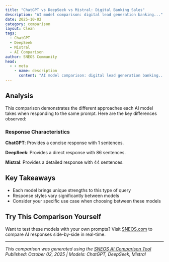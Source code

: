 ```yaml
---
title: "ChatGPT vs DeepSeek vs Mistral: Digital Banking Sales"
description: "AI model comparison: digital lead generation banking..."
date: 2025-10-02
category: comparison
layout: Clean
tags:
  - ChatGPT
  - DeepSeek
  - Mistral
  - AI Comparison
author: SNEOS Community
head:
  - - meta
    - name: description
      content: "AI model comparison: digital lead generation banking..."
---
```


<ChatComparison
  title="ChatGPT vs DeepSeek vs Mistral: Digital Banking Sales"
  prompt="digital lead generation banking"
  :responses='{
    "ChatGPT": "Error calling OpenAI API.",
    "DeepSeek": "Of course. This is a fantastic and highly relevant topic. **Digital Lead Generation in Banking** is the systematic process of attracting and capturing potential customers for banking products and services through online channels.\n\nThe old model of waiting for customers to walk into a branch is largely obsolete. Today, you need to meet them where they are: online.\n\nHere is a comprehensive guide to digital lead generation for banks, broken down into strategy, channels, and execution.\n\n---\n\n### The Core Strategy: The Digital Lead Generation Funnel\n\nThink of your lead generation efforts as a funnel. The goal is to move a stranger from awareness to a qualified lead.\n\n1.  **Top of Funnel (TOFU): Awareness \u0026 Attraction**\n    *   **Goal:** Attract a broad audience with valuable content.\n    *   **Focus:** Educational content, brand building, solving general problems.\n    *   **Lead Type:** \u0022Cold\u0022 leads. They are not yet ready to buy.\n\n2.  **Middle of Funnel (MOFU): Consideration \u0026 Nurturing**\n    *   **Goal:** Capture contact information and build a relationship.\n    *   **Focus:** Gated, higher-value content that addresses specific pain points.\n    *   **Lead Type:** \u0022Warm\u0022 leads. They are interested in a solution.\n\n3.  **Bottom of Funnel (BOFU): Conversion \u0026 Action**\n    *   **Goal:** Convert the lead into a customer.\n    *   **Focus:** Direct calls-to-action (CTAs), demos, and application forms.\n    *   **Lead Type:** \u0022Hot\u0022 leads. They are ready to take action.\n\n---\n\n### Key Digital Channels \u0026 Tactics\n\nHere\u2019s how to implement the funnel across different digital channels.\n\n#### 1. Content Marketing \u0026 SEO (The Foundation)\nThis is about creating valuable content that answers your audience\u0027s questions and ranks high on Google.\n\n*   **TOFU:** Blog posts on topics like:\n    *   \u0022How to Improve Your Credit Score\u0022\n    *   \u0022First-Time Home Buyer\u0027s Guide\u0022\n    *   \u00225 Ways to Save for Your Child\u0027s Education\u0022\n*   **MOFU:** Gated content in exchange for an email address:\n    *   **Lead Magnets:** eBooks (\u0022The Ultimate Guide to Debt Consolidation\u0022), detailed checklists, webinars.\n    *   **Tools:** Interactive calculators (mortgage, loan payment, savings).\n*   **BOFU:** Product-specific pages with clear CTAs: \u0022Apply for a Personal Loan Now\u0022 or \u0022Open a High-Yield Savings Account.\u0022\n\n#### 2. Search Engine Marketing (SEM / PPC)\nInstant visibility for high-intent search queries.\n\n*   **Google Ads:** Bid on keywords like:\n    *   \u0022best business loan rates\u0022\n    *   \u0022refinance my mortgage\u0022\n    *   \u0022open a checking account online\u0022\n*   **Remarketing:** Show ads to people who have visited your website but didn\u0027t convert. This is incredibly powerful for nurturing.\n\n#### 3. Social Media Marketing\nBuild brand presence and target specific demographics.\n\n*   **LinkedIn:** Ideal for **Business Banking** and **Wealth Management**. Share thought leadership content, target employees of specific companies or industries.\n*   **Facebook/Instagram:** Great for **Retail Banking** (checking/savings accounts, credit cards, personal loans). Use detailed demographic and interest-based targeting (e.g., targeting newly engaged couples for mortgage or joint account leads).\n*   **YouTube:** Create video content explaining complex products, customer testimonials, or \u0022how-to\u0022 guides for online banking.\n\n#### 4. Email Marketing\nThe workhorse for lead nurturing.\n\n*   **Welcome Series:** For new subscribers from your lead magnets.\n*   **Nurture Sequences:** Educate leads about your products over time, building trust.\n*   **Promotional Campaigns:** Announce new products, special rates, or limited-time offers.\n\n#### 5. Website \u0026 Landing Page Optimization\nYour website is your most important digital branch.\n\n*   **Clear CTAs:** Every page should have a purpose and a clear next step.\n*   **Dedicated Landing Pages:** Don\u0027t send PPC traffic to your homepage. Create specific, uncluttered pages for each campaign (e.g., a page solely for a \u00221.99% APR Auto Loan\u0022 offer).\n*   **Chatbots \u0026 Live Chat:** Capture leads instantly by answering questions and offering to have a banker contact them.\n\n#### 6. Partnerships \u0026 Affiliate Marketing\nLeverage existing audiences.\n\n*   Partner with real estate agents, accountants, or financial advisors who can refer clients to you for mortgages, business accounts, or investment services.\n*   Work with financial comparison websites (like NerdWallet or Bankrate) to get listed in their product comparisons.\n\n---\n\n### Banking-Specific Lead Generation Ideas\n\n| Product/Service | TOFU Tactic | MOFU Tactic (Lead Capture) | BOFU Tactic (Conversion) |\n| :--- | :--- | :--- | :--- |\n| **Mortgages** | Blog: \u0022Fixed vs. Variable Rate Mortgages\u0022 | **Tool:** Mortgage Affordability Calculator | \u0022Get Pre-Approved\u0022 Form |\n| **Business Loans** | LinkedIn Article: \u0022Signs Your Business is Ready to Scale\u0022 | **eBook:** \u0022The 2024 Guide to SBA Loans\u0022 | \u0022Speak to a Business Banker\u0022 CTA |\n| **Wealth Management** | Webinar: \u0022Market Outlook for Q4\u0022 | **Tool:** Retirement Savings Calculator | \u0022Schedule a Free Portfolio Review\u0022 |\n| **Credit Cards** | Instagram Reel: \u0022Maximizing Travel Rewards\u0022 | Quiz: \u0022Which Credit Card is Right for Your Lifestyle?\u0022 | \u0022Apply Now\u0022 with a clear benefits list |\n| **Personal Loans** | Blog: \u0022Debt Consolidation vs. Balance Transfer\u0022 | **Comparison Guide:** \u0022Personal Loan vs. Using Savings\u0022 | \u0022Check Your Rate in 5 Minutes\u0022 (soft pull) |\n\n---\n\n### Essential Technology Stack (The Tools You Need)\n\n*   **Customer Relationship Management (CRM):** **HubSpot, Salesforce.** The central database for all your leads.\n*   **Marketing Automation:** To send automated email sequences based on user behavior.\n*   **Analytics Platform:** **Google Analytics** to track website behavior and conversion paths.\n*   **SEO Tool:** **Ahrefs or Semrush** for keyword research and tracking rankings.\n*   **Advertising Platforms:** **Google Ads, LinkedIn Campaign Manager, Meta Ads Manager.**\n\n### Measuring Success: Key Performance Indicators (KPIs)\n\n*   **Top of Funnel:** Website Traffic, Organic Search Ranking, Social Media Reach.\n*   **Middle of Funnel:** Lead Conversion Rate, Cost Per Lead (CPL), Email List Growth.\n*   **Bottom of Funnel:** Cost Per Acquisition (CPA), Application Start/Completion Rate, Lead-to-Customer Conversion Rate.\n\n### Critical Considerations for Banking\n\n*   **Trust \u0026 Security:** Your digital presence must scream security and trust. Use SSL certificates, clear privacy policies, and professional design.\n*   **Compliance \u0026 Regulation:** **This is non-negotiable.** All marketing materials, especially for specific products (like mortgages in the US), must comply with regulations (e.g., ADA, GLBA, Reg Z). Your legal/compliance team must be involved from the start.\n*   **Data Privacy:** Be transparent about how you collect and use data, following GDPR, CCPA, and other relevant laws.\n*   **Personalization:** Use the data you have (responsibly) to personalize messages. \u0022We see you\u0027re interested in a mortgage. Here\u0027s a calculator for your area.\u0022\n\n**Conclusion:**\n\nDigital lead generation for banking is a shift from a reactive to a proactive growth model. By creating valuable content, leveraging targeted advertising, and nurturing leads through a structured funnel, banks can efficiently find and convert their next generation of customers in the digital space.",
    "Mistral": "Digital lead generation in banking involves leveraging online channels and technologies to attract and capture potential customers who are interested in banking products and services. Here are some strategies and tactics to effectively generate leads in the digital space for banks:\n\n### 1. **Search Engine Optimization (SEO)**\n   - **Keyword Research:** Identify relevant keywords and phrases that potential customers use when searching for banking services.\n   - **Content Creation:** Develop high-quality, informative content that addresses common banking queries and concerns.\n   - **On-Page Optimization:** Ensure your website is optimized for search engines with proper meta tags, headers, and internal linking.\n   - **Local SEO:** Optimize for local search to attract customers in specific geographic areas.\n\n### 2. **Pay-Per-Click (PPC) Advertising**\n   - **Google Ads:** Run targeted PPC campaigns to reach potential customers searching for banking services.\n   - **Retargeting:** Use retargeting ads to reach visitors who have previously shown interest in your banking services but did not convert.\n   - **Social Media Ads:** Utilize platforms like Facebook, LinkedIn, and Instagram to target specific demographics and interests.\n\n### 3. **Content Marketing**\n   - **Blogs and Articles:** Publish regular blog posts and articles on financial topics, banking trends, and customer success stories.\n   - **E-books and Whitepapers:** Offer in-depth guides and whitepapers that provide valuable insights and solutions to common banking problems.\n   - **Webinars and Videos:** Host webinars and create video content to educate and engage potential customers.\n\n### 4. **Social Media Marketing**\n   - **Engagement:** Regularly post updates, tips, and news on social media platforms to keep your audience engaged.\n   - **Interaction:** Respond to comments and messages promptly to build trust and rapport.\n   - **Influencer Partnerships:** Collaborate with financial influencers to reach a broader audience.\n\n### 5. **Email Marketing**\n   - **Newsletters:** Send regular newsletters with updates, promotions, and educational content.\n   - **Drip Campaigns:** Use automated email sequences to nurture leads through the sales funnel.\n   - **Segmentation:** Segment your email list based on demographics, interests, and behaviors to deliver personalized content.\n\n### 6. **Landing Pages and Forms**\n   - **Optimized Landing Pages:** Create dedicated landing pages for specific campaigns and offers to capture leads effectively.\n   - **Lead Magnets:** Offer free resources like e-books, checklists, or calculators in exchange for contact information.\n   - **A/B Testing:** Continuously test different versions of landing pages and forms to improve conversion rates.\n\n### 7. **Webinars and Online Events**\n   - **Educational Webinars:** Host webinars on topics like financial planning, investment strategies, and mortgage options.\n   - **Q\u0026A Sessions:** Conduct live Q\u0026A sessions to address customer queries and concerns.\n   - **Virtual Conferences:** Participate in or host virtual conferences to reach a larger audience.\n\n### 8. **Mobile Optimization**\n   - **Responsive Design:** Ensure your website and landing pages are mobile-friendly.\n   - **Mobile Apps:** Develop a user-friendly mobile app for banking services and promotions.\n   - **SMS Marketing:** Use SMS campaigns to reach potential customers with timely offers and updates.\n\n### 9. **Customer Reviews and Testimonials**\n   - **Review Platforms:** Encourage satisfied customers to leave reviews on platforms like Google, Yelp, and Trustpilot.\n   - **Testimonials:** Feature customer testimonials on your website and marketing materials to build credibility.\n\n### 10. **Analytics and Reporting**\n   - **Tracking:** Use tools like Google Analytics to track website traffic, user behavior, and conversion rates.\n   - **ROI Analysis:** Regularly analyze the return on investment (ROI) of your digital marketing efforts to optimize your strategies.\n\n### 11. **Partnerships and Referrals**\n   - **Strategic Partnerships:** Partner with complementary businesses to cross-promote each other\u0027s services.\n   - **Referral Programs:** Implement referral programs to incentivize existing customers to refer new leads.\n\nBy implementing these strategies, banks can effectively generate leads in the digital space, build a strong online presence, and ultimately convert more prospects into loyal customers."
  }'
  published-date="14:37"
/>

## Analysis

This comparison demonstrates the different approaches each AI model takes when responding to the same prompt. Here are the key differences observed:

### Response Characteristics

**ChatGPT**: Provides a concise response with 1 sentences. 

**DeepSeek**: Provides a direct response with 86 sentences. 

**Mistral**: Provides a detailed response with 44 sentences. 

## Key Takeaways

- Each model brings unique strengths to this type of query
- Response styles vary significantly between models
- Consider your specific use case when choosing between these models

## Try This Comparison Yourself

Want to test these models with your own prompts? Visit [SNEOS.com](https://sneos.com) to compare AI responses side-by-side in real-time.

---

*This comparison was generated using the [SNEOS AI Comparison Tool](https://sneos.com)*
*Published: October 02, 2025 | Models: ChatGPT, DeepSeek, Mistral*

